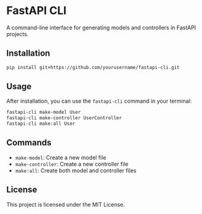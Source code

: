 # FastAPI CLI

A command-line interface for generating models and controllers in FastAPI projects.

## Installation

```bash
pip install git+https://github.com/yourusername/fastapi-cli.git
```

## Usage

After installation, you can use the `fastapi-cli` command in your terminal:

```bash
fastapi-cli make-model User
fastapi-cli make-controller UserController
fastapi-cli make:all User
```

## Commands

- `make-model`: Create a new model file
- `make-controller`: Create a new controller file
- `make:all`: Create both model and controller files

## License

This project is licensed under the MIT License.